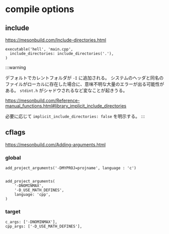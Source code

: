 # compile options

## include

https://mesonbuild.com/Include-directories.html

```meson.build
executable('hell', 'main.cpp',
  include_directories: include_directories('.'),
)
```

:::warning

デフォルトでカレントフォルダが `-I` に追加される。
システムのヘッダと同名のファイルがローカルに存在した場合に、意味不明な大量のエラーが出る可能性がある。
`stdint.h` がシャドウされるなど変なことが起きうる。

https://mesonbuild.com/Reference-manual_functions.html#library_implicit_include_directories

必要に応じて `implicit_include_directories: false` を明示する。
:::

## cflags

https://mesonbuild.com/Adding-arguments.html

### global

```meson.build
add_project_arguments('-DMYPROJ=projname', language : 'c')


add_project_arguments(
    '-DNOMINMAX',
    '-D_USE_MATH_DEFINES',
    language: 'cpp',
)
```

### target

```meson.build
c_args: ['-DNOMINMAX'],
cpp_args: ['-D_USE_MATH_DEFINES'],
```

